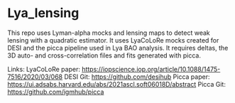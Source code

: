 # Lya_lensing
This repo uses Lyman-alpha mocks and lensing maps to detect weak lensing with a quadratic estimator.
It uses LyaCoLoRe mocks created for DESI and the picca pipeline used in Lya BAO analysis.
It requires deltas, the 3D auto- and cross-correlation files and fits generated with picca.

Links:
LyaCoLoRe paper: https://iopscience.iop.org/article/10.1088/1475-7516/2020/03/068
DESI Git: https://github.com/desihub
Picca paper: https://ui.adsabs.harvard.edu/abs/2021ascl.soft06018D/abstract
Picca Git: https://github.com/igmhub/picca

